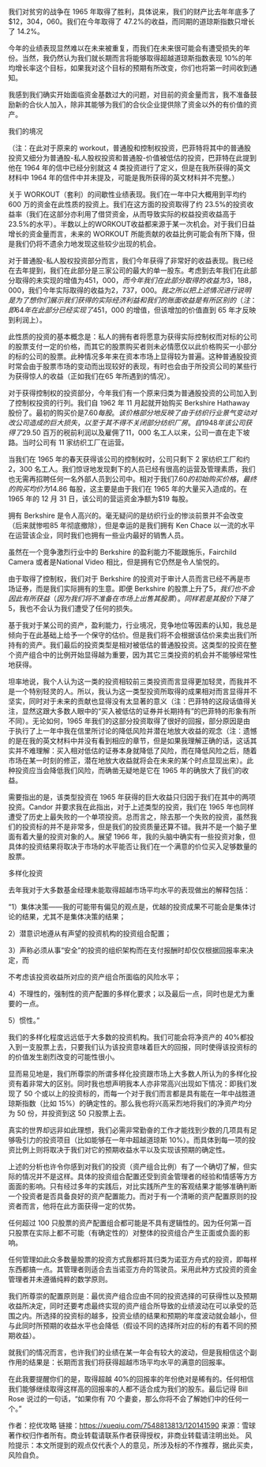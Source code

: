 我们对贫穷的战争在 1965 年取得了胜利，具体说来，我们的财产比去年年底多了$12，304，060。我们在今年取得了 47.2%的收益，而同期的道琼斯指数只增长了 14.2%。

今年的业绩表现显然难以在未来被重复，而我们在未来很可能会有遭受损失的年份。当然，我仍然认为我们就长期而言将能够取得超越道琼斯指数表现 10%的年均增长率这个目标，如果我对这个目标的预期有所改变，你们也将第一时间收到通知。

我感到我们确实开始面临资金基数过大的问题，对目前的资金量而言，我不准备鼓励新的合伙人加入，除非其能够为我们的合伙企业提供除了资金以外的有价值的资产。


我们的境况



（注：在此对于原来的 workout，普通股和控制权投资，巴菲特将其中的普通股投资又细分为普通股-私人股权投资和普通股-价值被低估的投资，巴菲特在此提到他在 1964 年的信中已经分别就这 4 类投资进行了定义，但是在我所获得的英文材料中 1964 年的信件中并未提及，可能是我所获得的英文材料并不完整。）

关于 WORKOUT（套利）的间歇性业绩表现。我们在一年中只大概用到平均约 600 万的资金在此性质的投资上。我们在这方面的投资取得了约 23.5%的投资收益率（我们在这部分亦利用了借贷资金，从而导致实际的权益投资收益高于23.5%的水平）。半数以上的WORKOUT收益都来源于某一次机会。对于我们日益增长的资金量而言，未来的 WORKOUT 所能贡献的收益比例可能会有所下降，但是我们仍将不遗余力地发现这些较少出现的机会。

对于普通股-私人股权投资部分而言，我们今年获得了非常好的收益表现。我已经在去年提到，我们在此部分是三家公司的最大的单一股东。考虑到去年我们在此部分取得的未实现的增值为$451，000，而今年我们在此部分取得的收益为$3，188，000，我们今年实际取得的收益为$2，737，000。我之所以把上述情况进行说明是为了想你们展示我们获得的实际经济利益和我们的账面收益是有所区别的（注：即 64 年在此部分已经实现了$451，000 的增值，但该增加的价值直到 65 年才反映到利润上）。

此性质的投资的基本概念是：私人的拥有者将愿意为获得实际控制权而对标的公司的股票支付一定的价格，而其它的股票购买者则未必情愿仅以此价格购买一小部分的标的公司的股票。此种情况多年来在资本市场上显得较为普遍。这种普通股投资时常会由于股票市场的变动而出现较好的表现，有时也会由于所投资公司的某些行为获得惊人的收益（正如我们在65 年所遇到的情况）。

对于获得控制权的投资部分，今年我们有一个原来归类为普通股投资的公司加入到了控制权投资的行列。我们自 1962 年 11 月起就开始购买 Berkshire Hathaway 股份了。最初的购买价是$7.60 每股。该价格部分地反映了由于纺织行业景气变动对改公司造成的巨大损失，以至于其不得不关闭部分纺织厂房。自 1948 年该公司获得了$29.50 百万的税前利润以及雇佣了11，000 名工人以来，公司一直在走下坡路。当时公司有 11 家纺织工厂在运营。

当我们在 1965 年的春天获得该公司的控制权时，公司只剩下 2 家纺织工厂和约 2，300 名工人。我们惊讶地发现剩下的人员已经有很高的运营及管理素质，我们也无需再招聘任何一名外部人员到公司中。相对于我们$7.60 的初始购买价格，最终的购买均价为$14.86 每股，这主要是由于我们在 1965 年的大量买入造成的。在 1965 年的 12 月 31 日，该公司的营运资金净额为$19 每股。

拥有 Berkshire 是令人高兴的。毫无疑问的是纺织行业的惨淡前景并不会改变（后来就惨啦85 年彻底撤除），但是幸运的是我们拥有 Ken Chace 以一流的水平在运营该企业，同时我们也拥有一些业内最好的销售人员。

虽然在一个竞争激烈行业中的 Berkshire 的盈利能力不能跟施乐，Fairchild Camera 或者是National Video 相比，但是拥有它仍然是令人愉悦的。

由于取得了控制权，我们对于 Berkshire 的投资对于审计人员而言已经不再是市场证券，而是我们实际拥有的生意。即便 Berkshire 的股票上升了$5，我们也不会因此有所获益（因为我们将不准备在市场上出售其股票）。同样若是其股价下降了$5，我也不会认为我们遭受了任何的损失。

基于我对于某公司的资产，盈利能力，行业境况，竞争地位等因素的认知，我总是倾向于在此基础上给予一个保守的估价。但是我们将不会根据该估价来卖出我们所持有的资产。我们最后的投资类型是相对被低估的普通股投资。这类型的投资在整个资产组合中的比例开始显得越为重要，因为其它三类投资的机会并不能够经常性地获得。

坦率地说，我个人认为这一类的投资相较前三类投资而言显得更加轻灵，而我并不是一个特别轻灵的人。所以，我认为这一类型投资所取得的成果相对而言显得并不坚实，同时对于未来的贡献也显得没有太显著的意义（注：巴菲特的这段话值得关注，显然这跟大多数人眼中的“买入被低估的证券并长期持有”的巴菲特的形象有所不同）。无论如何，1965 年我们的这部分投资取得了很好的回报，部分原因是由于执行了上一年中我在信里所讨论的降低风险并潜在地放大收益的观念（注：遗憾的是在我的英文材料中并没有看到相应的章节，但是如果我理解正确的话，这话其实并不难理解：买入相对低估的证券本身就降低了风险，而在降低风险之后，随着市场在某一时刻的修正，潜在地放大收益就将会在未来的某个时点显现出来）。此种投资应当会降低我们风险，而确凿无疑地是它在 1965 年的确放大了我们的收益。

需要指出的是，该类型投资在 1965 年获得的巨大收益只归因于我们在其中的两项投资。Candor 并要求我在此指出，对于上述类型的投资，我们在 1965 年也同样遭受了历史上最失败的一个单项投资。总而言之，除去那一个失败的投资，虽然我们的投资标的并不是非常多，但是我们的投资质量还算不错。我并不是一个脑子里面有着大量的投资对象的人。展望 1966 年，我的头脑中确实有一些投资对象，但具体的投资结果将取决于市场的水平能否让我们在一个满意的价位买入足够数量的股票。

多样化投资

去年我对于大多数基金经理未能取得超越市场平均水平的表现做出的解释包括：

“1）集体决策——我的可能带有偏见的观点是，优越的投资成果不可能会是集体讨论的结果，尤其不是集体决策的结果；

2）潜意识地遵从有声望的投资机构的投资组合配置；

3）声称必须从事“安全”的投资的组织架构而在支付报酬时却仅仅根据回报率来决定，而

不考虑该投资收益所对应的资产组合所面临的风险水平；

4）不理性的，强制性的资产配置的多样化要求；以及最后一点，同时也是尤为重要的一点。

5）惯性。”

我们的多样化程度远远低于大多数的投资机构。我们可能会将净资产的 40%都投入到一支股票上去，只要我们认为该投资意味着巨大的回报，同时使得该投资标的的价值发生剧烈改变的可能性很小。

显而易见地是，我们所尊崇的所谓多样化投资跟市场上大多数人所认为的多样化投资有着非常大的区别。同时我也想声明我本人亦非常高兴出现如下情况：即我们发现了 50 个或以上的投资标的，而每一个对于我们而言都是具有能在一年中战胜道琼斯指数（比如 15%）的确定性的。那么我也将兴高采烈地将我们的净资产均分为 50 份，并投资到这 50 只股票上去。

真实的世界却远非如此理想，我们必需非常勤奋的工作才能找到少数的几项具有足够吸引力的投资项目（比如能够在一年中超越道琼斯 10%）。而具体到每一项的投资比例上则将取决于我们对它的预期收益水平以及实现该预期的确定性。

上述的分析也许令你感到对我们的投资（资产组合比例）有了一个确切了解，但实际的情况并不是这样。具体的投资组合配置还受到资金管理者的经验和情感等方方面面的影响。只有经过多年的实践后，对比实践所产生的客观结果才能够准确判断一个投资者是否具备良好的资产配置能力。而对于有一个清晰的资产配置原则的投资者而言，他将在此方面获得一定的优势。

任何超过 100 只股票的资产配置组合都可能是不具有逻辑性的。因为任何第一百只股票在实际上都不可能（有确定性的）对整体的投资组合产生正面或负面的影响。

任何管理如此众多数量股票的投资方式我都将其归类为诺亚方舟式的投资，即每样东西都搞一点。其管理者则适合去当诺亚方舟的驾驶员。采用此种方式投资的资金管理者并未遵循纯粹的数学原则。

我们所尊崇的配置原则是：最优资产组合应由不同的投资选择的可获得性以及预期收益所决定，同时还要考虑最终实现的资产组合所导致的业绩波动在可以承受的范围之内。所选择的投资标的越多，投资业绩的结果和预期的年度波动就会越小，但与此同时所预期的收益水平也会降低（假设不同的选择所对应的标的有着不同的预期收益）。

就我们的情况而言，也许我们的业绩在某一年会有较大的波动，但是我相信这个副作用的结果是：长期而言我们将获得超越市场平均水平的满意的回报率。

在此我要提醒你们的是，取得超越 40%的回报率的年份绝对是稀有的。任何相信我们能够继续取得这样高的回报率的人都不适合成为我们的股东。最后记得 Bill Rose 说过的一句话，“如果你有 70 个妻妾，那么你将不会了解她们中的任何一个。”



作者：挖优攻略
链接：https://xueqiu.com/7548813813/120141590
来源：雪球
著作权归作者所有。商业转载请联系作者获得授权，非商业转载请注明出处。
风险提示：本文所提到的观点仅代表个人的意见，所涉及标的不作推荐，据此买卖，风险自负。
